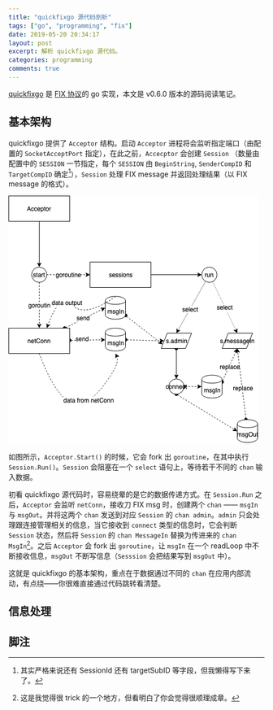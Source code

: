 ```yaml
---
title: "quickfixgo 源代码剖析"
tags: ["go", "programming", "fix"]
date: 2019-05-20 20:34:17
layout: post
excerpt: 解析 quickfixgo 源代码。
categories: programming
comments: true
---
```


[quickfixgo](https://github.com/quickfixgo/quickfix) 是 [FIX 协议](https://en.wikipedia.org/wiki/Financial_Information_eXchange)的 go 实现，本文是 v0.6.0 版本的源码阅读笔记。

## 基本架构 ##

quickfixgo 提供了 `Acceptor` 结构。启动 `Acceptor` 进程将会监听指定端口（由配置的 `SocketAcceptPort` 指定），在此之前，`Accecptor` 会创建 `Session` （数量由配置中的 `SESSION` 一节指定，每个 `SESSION` 由 `BeginString`, `SenderCompID` 和 `TargetCompID` 确定[^1]），`Session` 处理 FIX message 并返回处理结果（以 FIX message 的格式）。

![quickfixgo 基本架构](/images/quickfixgo.png "quickfixgo 基本架构")

如图所示，`Acceptor.Start()` 的时候，它会 fork 出 `goroutine`，在其中执行 `Session.Run()`。`Session` 会阻塞在一个 `select` 语句上，等待若干不同的 `chan` 输入数据。

初看 quickfixgo 源代码时，容易绕晕的是它的数据传递方式。在 `Session.Run` 之后，`Acceptor` 会监听 `netConn`，接收刀 FIX msg 时，创建两个 `chan` —— `msgIn` 与 `msgOut`。并将这两个 `chan` 发送到对应 `Session` 的 `chan admin`。`admin` 只会处理跟连接管理相关的信息，当它接收到 `connect` 类型的信息时，它会判断 `Session` 状态，然后将 `Session` 的 `chan MessageIn` 替换为传进来的 `chan MsgIn`[^2]。之后 `Acceptor` 会 fork 出 `goroutine`，让 `msgIn` 在一个 readLoop 中不断接收信息，`msgOut` 不断写信息（`Sesssion` 会把结果写到 `msgOut` 中）。

这就是 quickfixgo 的基本架构，重点在于数据通过不同的 `chan` 在应用内部流动，有点绕——你很难直接通过代码跳转看清楚。

## 信息处理 ##



## 脚注 ##

[^1]: 其实严格来说还有 SessionId 还有 targetSubID 等字段，但我懒得写下来了。

[^2]: 这是我觉得很 trick 的一个地方，但看明白了你会觉得很顺理成章。
